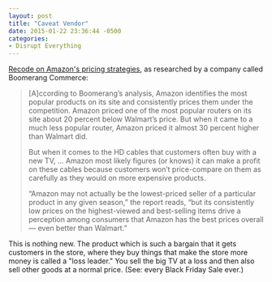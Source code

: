 ```yaml
---
layout: post
title: "Caveat Vendor"
date: 2015-01-22 23:36:44 -0500
categories: 
- Disrupt Everything
---
```


[Recode on Amazon's pricing strategies](http://recode.net/2015/01/13/how-amazon-tricks-you-into-thinking-it-always-has-the-lowest-prices/), as researched by a company called Boomerang Commerce:

> [A]ccording to Boomerang’s analysis, Amazon identifies the most popular products on its site and consistently prices them under the competition. Amazon priced one of the most popular routers on its site about 20 percent below Walmart’s price. But when it came to a much less popular router, Amazon priced it almost 30 percent higher than Walmart did.
>
> But when it comes to the HD cables that customers often buy with a new TV, … Amazon most likely figures (or knows) it can make a profit on these cables because customers won’t price-compare on them as carefully as they would on more expensive products.
>
> “Amazon may not actually be the lowest-priced seller of a particular product in any given season,” the report reads, “but its consistently low prices on the highest-viewed and best-selling items drive a perception among consumers that Amazon has the best prices overall — even better than Walmart.”

This is nothing new. The product which is such a bargain that it gets customers in the store, where they buy things that make the store more money is called a "loss leader." You sell the big TV at a loss and then also sell other goods at a normal price. (See: every Black Friday Sale ever.)